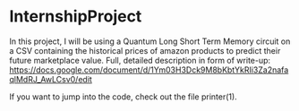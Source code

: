 # InternshipProject
In this project, I will be using a Quantum Long Short Term Memory circuit on a CSV containing the historical prices of amazon products to predict their future marketplace value.
Full, detailed description in form of write-up:
https://docs.google.com/document/d/1Ym03H3Dck9M8bKbtYkRIi3Za2nafaqlMdRJ_AwLCsv0/edit

If you want to jump into the code, check out the file printer(1).
